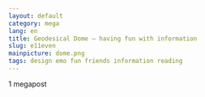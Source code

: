 ```yaml
---
layout: default
category: mega
lang: en
title: Geodesical Dome — having fun with information
slug: e11even
mainpicture: dome.png
tags: design emo fun friends information reading 
---
```


1 megapost